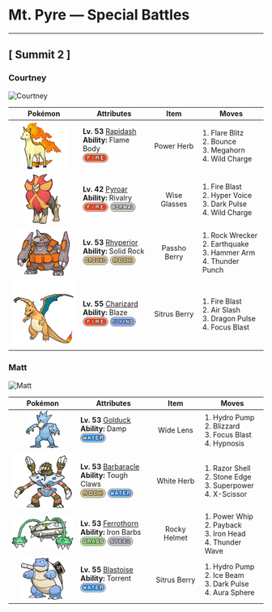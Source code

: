 # Mt. Pyre — Special Battles

---

## [ Summit 2 ]

### Courtney

![Courtney](../assets/important_trainers/courtney.png "Courtney")

| Pokémon | Attributes | Item | Moves |
|:-------:|------------|:----:|-------|
| ![Rapidash](../../assets/sprites/rapidash/front.gif "Rapidash: Rapidash usually can be seen casually cantering in the fields and plains. However, when this Pokémon turns serious, its fiery manes flare and blaze as it gallops its way up to 150 mph.") | **Lv. 53** [Rapidash](../../pokemon/rapidash.md)<br>**Ability:** Flame Body<br>![fire](../../assets/types/fire.png) | Power Herb | 1. Flare Blitz<br>2. Bounce<br>3. Megahorn<br>4. Wild Charge |
| ![Pyroar](../../assets/sprites/pyroar/front.gif "Pyroar: With fiery breath of more than 10,000 degrees Fahrenheit, they viciously threaten any challenger. The females protect the pride’s cubs.") | **Lv. 42** [Pyroar](../../pokemon/pyroar.md)<br>**Ability:** Rivalry<br>![fire](../../assets/types/fire.png) ![normal](../../assets/types/normal.png) | Wise Glasses | 1. Fire Blast<br>2. Hyper Voice<br>3. Dark Pulse<br>4. Wild Charge |
| ![Rhyperior](../../assets/sprites/rhyperior/front.gif "Rhyperior: It puts rocks in holes in its palms and uses its muscles to shoot them. Geodude are shot at rare times.") | **Lv. 53** [Rhyperior](../../pokemon/rhyperior.md)<br>**Ability:** Solid Rock<br>![ground](../../assets/types/ground.png) ![rock](../../assets/types/rock.png) | Passho Berry | 1. Rock Wrecker<br>2. Earthquake<br>3. Hammer Arm<br>4. Thunder Punch |
| ![Charizard](../../assets/sprites/charizard/front.gif "Charizard: Charizard flies around the sky in search of powerful opponents. It breathes fire of such great heat that it melts anything. However, it never turns its fiery breath on any opponent weaker than itself.") | **Lv. 55** [Charizard](../../pokemon/charizard.md)<br>**Ability:** Blaze<br>![fire](../../assets/types/fire.png) ![flying](../../assets/types/flying.png) | Sitrus Berry | 1. Fire Blast<br>2. Air Slash<br>3. Dragon Pulse<br>4. Focus Blast |
### Matt

![Matt](../assets/important_trainers/matt.png "Matt")

| Pokémon | Attributes | Item | Moves |
|:-------:|------------|:----:|-------|
| ![Golduck](../../assets/sprites/golduck/front.gif "Golduck: Golduck is the fastest swimmer among all Pokémon. It swims effortlessly, even in a rough, stormy sea. It sometimes rescues people from wrecked ships floundering in high seas.") | **Lv. 53** [Golduck](../../pokemon/golduck.md)<br>**Ability:** Damp<br>![water](../../assets/types/water.png) | Wide Lens | 1. Hydro Pump<br>2. Blizzard<br>3. Focus Blast<br>4. Hypnosis |
| ![Barbaracle](../../assets/sprites/barbaracle/front.gif "Barbaracle: Barbaracle’s legs and hands have minds of their own, and they will move independently. But they usually follow the head’s orders.") | **Lv. 53** [Barbaracle](../../pokemon/barbaracle.md)<br>**Ability:** Tough Claws<br>![rock](../../assets/types/rock.png) ![water](../../assets/types/water.png) | White Herb | 1. Razor Shell<br>2. Stone Edge<br>3. Superpower<br>4. X-Scissor |
| ![Ferrothorn](../../assets/sprites/ferrothorn/front.gif "Ferrothorn: They attach themselves to cave ceilings, firing steel spikes at targets passing beneath them.") | **Lv. 53** [Ferrothorn](../../pokemon/ferrothorn.md)<br>**Ability:** Iron Barbs<br>![grass](../../assets/types/grass.png) ![steel](../../assets/types/steel.png) | Rocky Helmet | 1. Power Whip<br>2. Payback<br>3. Iron Head<br>4. Thunder Wave |
| ![Blastoise](../../assets/sprites/blastoise/front.gif "Blastoise: Blastoise has water spouts that protrude from its shell. The water spouts are very accurate. They can shoot bullets of water with enough accuracy to strike empty cans from a distance of over 160 feet.") | **Lv. 55** [Blastoise](../../pokemon/blastoise.md)<br>**Ability:** Torrent<br>![water](../../assets/types/water.png) | Sitrus Berry | 1. Hydro Pump<br>2. Ice Beam<br>3. Dark Pulse<br>4. Aura Sphere |


